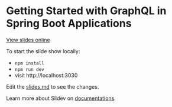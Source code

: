 # Getting Started with GraphQL in Spring Boot Applications

[View slides online](https://sonallux.github.io/graphql-getting-started-presentation)

To start the slide show locally:

- `npm install`
- `npm run dev`
- visit http://localhost:3030

Edit the [slides.md](./slides.md) to see the changes.

Learn more about Slidev on [documentations](https://sli.dev/).
